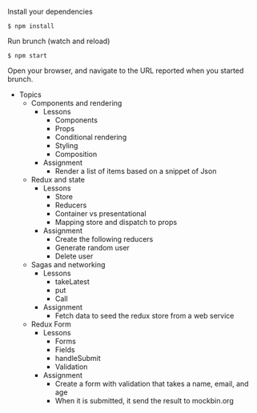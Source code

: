 
Install your dependencies
```
$ npm install
```

Run brunch (watch and reload)
```
$ npm start
```

Open your browser, and navigate to the URL reported when you started brunch.

* Topics
  * Components and rendering
    * Lessons
      * Components
      * Props
      * Conditional rendering
      * Styling
      * Composition
    * Assignment
      * Render a list of items based on a snippet of Json
  * Redux and state
    * Lessons
      * Store
      * Reducers
      * Container vs presentational
      * Mapping store and dispatch to props
    * Assignment
      * Create the following reducers
      * Generate random user
      * Delete user
  * Sagas and networking
    * Lessons
      * takeLatest
      * put
      * Call
    * Assignment
      * Fetch data to seed the redux store from a web service
  * Redux Form
    * Lessons
      * Forms
      * Fields
      * handleSubmit
      * Validation
    * Assignment
      * Create a form with validation that takes a name, email, and age
      * When it is submitted, it send the result to mockbin.org
